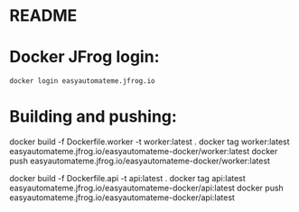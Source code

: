 # README

# Docker JFrog login:

`docker login easyautomateme.jfrog.io`

# Building and pushing:

docker build -f Dockerfile.worker -t worker:latest .
docker tag worker:latest easyautomateme.jfrog.io/easyautomateme-docker/worker:latest
docker push easyautomateme.jfrog.io/easyautomateme-docker/worker:latest

docker build -f Dockerfile.api -t api:latest .
docker tag api:latest easyautomateme.jfrog.io/easyautomateme-docker/api:latest
docker push easyautomateme.jfrog.io/easyautomateme-docker/api:latest